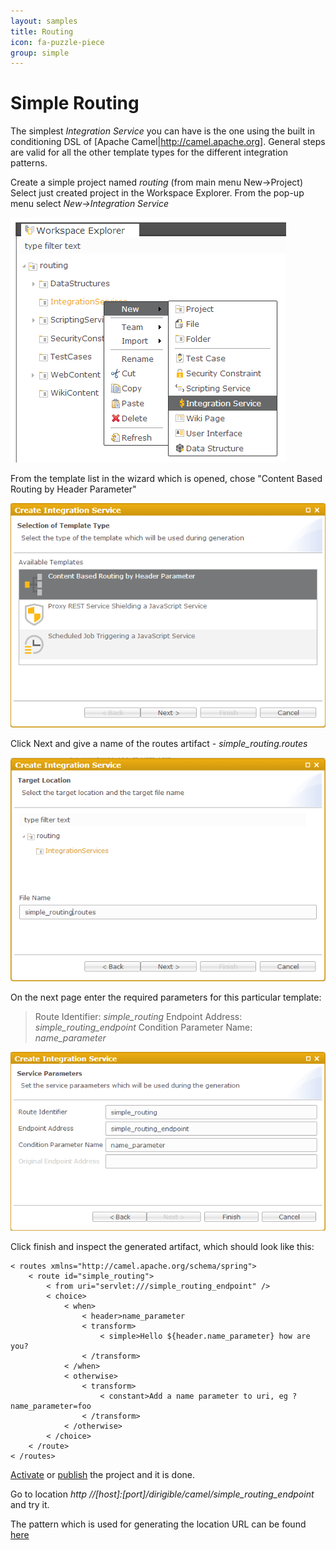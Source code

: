 ```yaml
---
layout: samples
title: Routing
icon: fa-puzzle-piece
group: simple
---
```


Simple Routing
===

The simplest *Integration Service* you can have is the one using the built in conditioning DSL of [Apache Camel|http://camel.apache.org].
General steps are valid for all the other template types for the different integration patterns.

Create a simple project named *routing* (from main menu New->Project)
Select just created project in the Workspace Explorer. From the pop-up menu select *New->Integration Service*

![Content Based Routing 1](bookstore/108_content_based_routing_1.png)

From the template list in the wizard which is opened, chose "Content Based Routing by Header Parameter"

![Content Based Routing 2](bookstore/109_content_based_routing_2.png)

Click Next and give a name of the routes artifact - *simple_routing.routes*

![Content Based Routing 3](bookstore/110_content_based_routing_3.png)

On the next page enter the required parameters for this particular template:

> Route Identifier: *simple_routing*
> Endpoint Address: *simple_routing_endpoint*
> Condition Parameter Name: *name_parameter*

![Content Based Routing 4](bookstore/111_content_based_routing_4.png)

Click finish and inspect the generated artifact, which should look like this:

<pre><code>< routes xmlns="http://camel.apache.org/schema/spring">
    < route id="simple_routing">
        < from uri="servlet:///simple_routing_endpoint" />
        < choice>
            < when>
                < header>name_parameter</header>
                < transform>
                    < simple>Hello ${header.name_parameter} how are you?</simple>
                < /transform>
            < /when>
            < otherwise>
                < transform>
                    < constant>Add a name parameter to uri, eg ?name_parameter=foo</constant>
                < /transform>
            < /otherwise>
        < /choice>
    < /route>
< /routes>
</code></pre>

[Activate](../help/activation.html) or [publish](../help/publishing.html) the project and it is done.

Go to location *http //[host]:[port]/dirigible/camel/simple_routing_endpoint* and try it.

The pattern which is used for generating the location URL can be found [here](../help/integration_services.html)


